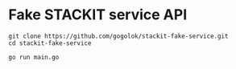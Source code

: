 # Fake STACKIT service API

```
git clone https://github.com/gogolok/stackit-fake-service.git
cd stackit-fake-service

go run main.go
```

